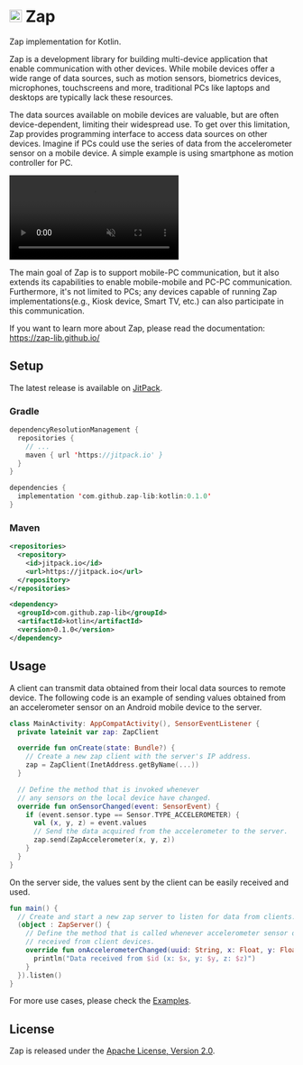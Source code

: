 <h1><img src="https://user-images.githubusercontent.com/6410412/282291416-f46dbcda-e298-4dee-bd26-70b23515b6cc.png" width="22px" height="22px" /> Zap</h1>

Zap implementation for Kotlin.

Zap is a development library for building multi-device application that enable communication with other devices. While mobile devices offer a wide range of data sources, such as motion sensors, biometrics devices, microphones, touchscreens and more, traditional PCs like laptops and desktops are typically lack these resources.

The data sources available on mobile devices are valuable, but are often device-dependent, limiting their widespread use. To get over this limitation, Zap provides programming interface to access data sources on other devices. Imagine if PCs could use the series of data from the accelerometer sensor on a mobile device. A simple example is using smartphone as motion controller for PC.

<video src="https://user-images.githubusercontent.com/6410412/281803373-bd6b55e0-65cd-421a-9504-5df169d31c03.mp4" muted controls></video>

The main goal of Zap is to support mobile-PC communication, but it also extends its capabilities to enable mobile-mobile and PC-PC communication. Furthermore, it's not limited to PCs; any devices capable of running Zap implementations(e.g., Kiosk device, Smart TV, etc.) can also participate in this communication.

If you want to learn more about Zap, please read the documentation: https://zap-lib.github.io/

## Setup

The latest release is available on [JitPack](https://jitpack.io/#zap-lib/kotlin).

### Gradle

```kotlin
dependencyResolutionManagement {
  repositories {
    // ...
    maven { url 'https://jitpack.io' }
  }
}
```

```kotlin
dependencies {
  implementation 'com.github.zap-lib:kotlin:0.1.0'
}
```

### Maven

```xml
<repositories>
  <repository>
    <id>jitpack.io</id>
    <url>https://jitpack.io</url>
  </repository>
</repositories>
```

```xml
<dependency>
  <groupId>com.github.zap-lib</groupId>
  <artifactId>kotlin</artifactId>
  <version>0.1.0</version>
</dependency>
```

## Usage

A client can transmit data obtained from their local data sources to remote device. The following code is an example of sending values obtained from an accelerometer sensor on an Android mobile device to the server.

```kotlin
class MainActivity: AppCompatActivity(), SensorEventListener {
  private lateinit var zap: ZapClient

  override fun onCreate(state: Bundle?) {
    // Create a new zap client with the server's IP address.
    zap = ZapClient(InetAddress.getByName(...))
  }

  // Define the method that is invoked whenever
  // any sensors on the local device have changed.
  override fun onSensorChanged(event: SensorEvent) {
    if (event.sensor.type == Sensor.TYPE_ACCELEROMETER) {
      val (x, y, z) = event.values
      // Send the data acquired from the accelerometer to the server.
      zap.send(ZapAccelerometer(x, y, z))
    }
  }
}
```

On the server side, the values sent by the client can be easily received and used.

```kotlin
fun main() {
  // Create and start a new zap server to listen for data from clients.
  (object : ZapServer() {
    // Define the method that is called whenever accelerometer sensor data is
    // received from client devices.
    override fun onAccelerometerChanged(uuid: String, x: Float, y: Float, z: Float) {
      println("Data received from $id (x: $x, y: $y, z: $z)")
    }
  }).listen()
}
```

For more use cases, please check the [Examples](https://github.com/zap-lib/examples).

## License

Zap is released under the [Apache License, Version 2.0](LICENSE).
